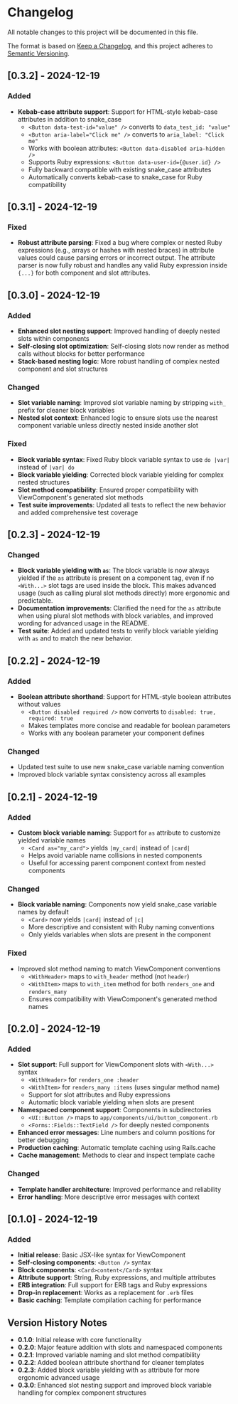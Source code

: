 # Changelog

All notable changes to this project will be documented in this file.

The format is based on [Keep a Changelog](https://keepachangelog.com/en/1.0.0/),
and this project adheres to [Semantic Versioning](https://semver.org/spec/v2.0.0.html).

## [0.3.2] - 2024-12-19

### Added

- **Kebab-case attribute support**: Support for HTML-style kebab-case attributes in addition to snake_case
  - `<Button data-test-id="value" />` converts to `data_test_id: "value"`
  - `<Button aria-label="Click me" />` converts to `aria_label: "Click me"`
  - Works with boolean attributes: `<Button data-disabled aria-hidden />`
  - Supports Ruby expressions: `<Button data-user-id={@user.id} />`
  - Fully backward compatible with existing snake_case attributes
  - Automatically converts kebab-case to snake_case for Ruby compatibility

## [0.3.1] - 2024-12-19

### Fixed

- **Robust attribute parsing**: Fixed a bug where complex or nested Ruby expressions (e.g., arrays or hashes with nested braces) in attribute values could cause parsing errors or incorrect output. The attribute parser is now fully robust and handles any valid Ruby expression inside `{...}` for both component and slot attributes.

## [0.3.0] - 2024-12-19

### Added

- **Enhanced slot nesting support**: Improved handling of deeply nested slots within components
- **Self-closing slot optimization**: Self-closing slots now render as method calls without blocks for better performance
- **Stack-based nesting logic**: More robust handling of complex nested component and slot structures

### Changed

- **Slot variable naming**: Improved slot variable naming by stripping `with_` prefix for cleaner block variables
- **Nested slot context**: Enhanced logic to ensure slots use the nearest component variable unless directly nested inside another slot

### Fixed

- **Block variable syntax**: Fixed Ruby block variable syntax to use `do |var|` instead of `|var| do`
- **Block variable yielding**: Corrected block variable yielding for complex nested structures
- **Slot method compatibility**: Ensured proper compatibility with ViewComponent's generated slot methods
- **Test suite improvements**: Updated all tests to reflect the new behavior and added comprehensive test coverage

## [0.2.3] - 2024-12-19

### Changed

- **Block variable yielding with `as`**: The block variable is now always yielded if the `as` attribute is present on a component tag, even if no `<With...>` slot tags are used inside the block. This makes advanced usage (such as calling plural slot methods directly) more ergonomic and predictable.
- **Documentation improvements**: Clarified the need for the `as` attribute when using plural slot methods with block variables, and improved wording for advanced usage in the README.
- **Test suite**: Added and updated tests to verify block variable yielding with `as` and to match the new behavior.

## [0.2.2] - 2024-12-19

### Added

- **Boolean attribute shorthand**: Support for HTML-style boolean attributes without values
  - `<Button disabled required />` now converts to `disabled: true, required: true`
  - Makes templates more concise and readable for boolean parameters
  - Works with any boolean parameter your component defines

### Changed

- Updated test suite to use new snake_case variable naming convention
- Improved block variable syntax consistency across all examples

## [0.2.1] - 2024-12-19

### Added

- **Custom block variable naming**: Support for `as` attribute to customize yielded variable names
  - `<Card as="my_card">` yields `|my_card|` instead of `|card|`
  - Helps avoid variable name collisions in nested components
  - Useful for accessing parent component context from nested components

### Changed

- **Block variable naming**: Components now yield snake_case variable names by default
  - `<Card>` now yields `|card|` instead of `|c|`
  - More descriptive and consistent with Ruby naming conventions
  - Only yields variables when slots are present in the component

### Fixed

- Improved slot method naming to match ViewComponent conventions
  - `<WithHeader>` maps to `with_header` method (not `header`)
  - `<WithItem>` maps to `with_item` method for both `renders_one` and `renders_many`
  - Ensures compatibility with ViewComponent's generated method names

## [0.2.0] - 2024-12-19

### Added

- **Slot support**: Full support for ViewComponent slots with `<With...>` syntax
  - `<WithHeader>` for `renders_one :header`
  - `<WithItem>` for `renders_many :items` (uses singular method name)
  - Support for slot attributes and Ruby expressions
  - Automatic block variable yielding when slots are present
- **Namespaced component support**: Components in subdirectories
  - `<UI::Button />` maps to `app/components/ui/button_component.rb`
  - `<Forms::Fields::TextField />` for deeply nested components
- **Enhanced error messages**: Line numbers and column positions for better debugging
- **Production caching**: Automatic template caching using Rails.cache
- **Cache management**: Methods to clear and inspect template cache

### Changed

- **Template handler architecture**: Improved performance and reliability
- **Error handling**: More descriptive error messages with context

## [0.1.0] - 2024-12-19

### Added

- **Initial release**: Basic JSX-like syntax for ViewComponent
- **Self-closing components**: `<Button />` syntax
- **Block components**: `<Card>content</Card>` syntax
- **Attribute support**: String, Ruby expressions, and multiple attributes
- **ERB integration**: Full support for ERB tags and Ruby expressions
- **Drop-in replacement**: Works as a replacement for `.erb` files
- **Basic caching**: Template compilation caching for performance

## Version History Notes

- **0.1.0**: Initial release with core functionality
- **0.2.0**: Major feature addition with slots and namespaced components
- **0.2.1**: Improved variable naming and slot method compatibility
- **0.2.2**: Added boolean attribute shorthand for cleaner templates
- **0.2.3**: Added block variable yielding with `as` attribute for more ergonomic advanced usage
- **0.3.0**: Enhanced slot nesting support and improved block variable handling for complex component structures
